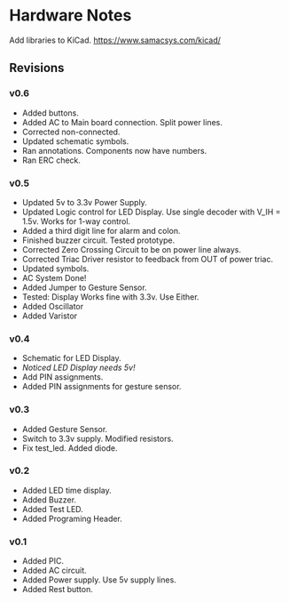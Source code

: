 
# Hardware Notes

Add libraries to KiCad. <https://www.samacsys.com/kicad/>

## Revisions

### v0.6

- Added buttons.
- Added AC to Main board connection. Split power lines.
- Corrected non-connected.
- Updated schematic symbols.
- Ran annotations. Components now have numbers.
- Ran ERC check.

### v0.5

- Updated 5v to 3.3v Power Supply.
- Updated Logic control for LED Display.
Use single decoder with V_IH = 1.5v. Works for 1-way control.
- Added a third digit line for alarm and colon.
- Finished buzzer circuit. Tested prototype.
- Corrected Zero Crossing Circuit to be on power line always.
- Corrected Triac Driver resistor to feedback from OUT of power triac.
- Updated symbols.
- AC System Done!
- Added Jumper to Gesture Sensor.
- Tested: Display Works fine with 3.3v. Use Either.
- Added Oscillator
- Added Varistor

### v0.4

- Schematic for LED Display.
- *Noticed LED Display needs 5v!*
- Add PIN assignments.
- Added PIN assignments for gesture sensor.

### v0.3

- Added Gesture Sensor.
- Switch to 3.3v supply. Modified resistors.
- Fix test_led. Added diode.

### v0.2

- Added LED time display.
- Added Buzzer.
- Added Test LED.
- Added Programing Header.

### v0.1

- Added PIC.
- Added AC circuit.
- Added Power supply. Use 5v supply lines.
- Added Rest button.